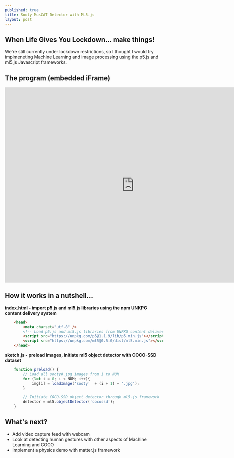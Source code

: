 ```yaml
---
published: true
title: Sooty MusCAT Detector with ML5.js
layout: post
---
```

## When Life Gives You Lockdown... make things!
We're still currently under lockdown restrictions, so I thought I would try implmeneting Machine Learning and image processing using the p5.js and ml5.js Javascript frameworks.

## The program (embedded iFrame)
<!--Added additional 25 pixels to width and height to remove iframe scrolling -->
<iframe 
width="825" height="625"
frameborder="0" 
src="https://raw.githack.com/mvpoirier/Javascript/master/sootyDetector/index.html">
</iframe>

## How it works in a nutshell...
**index.html - import p5.js and ml5.js libraries using the npm UNKPG content delivery system**
```html
    <head>
        <meta charset="utf-8" />
        <!-- Load p5.js and ml5.js libraries from UNPKG content delivery network -->
        <script src="https://unpkg.com/p5@1.1.9/lib/p5.min.js"></script>
        <script src="https://unpkg.com/ml5@0.5.0/dist/ml5.min.js"></script>
    </head>
```

**sketch.js - preload images, initiate ml5 object detector with COCO-SSD dataset**
```javascript
    function preload() {
        // Load all sooty#.jpg images from 1 to NUM
        for (let i = 0; i < NUM; i++){
            img[i] = loadImage('sooty'  + (i + 1) + '.jpg');
        }

        // Initiate COCO-SSD object detector through ml5.js framework
        detector = ml5.objectDetector('cocossd');
    }
```

## What's next?
- Add video capture feed with webcam
- Look at detecting human gestures with other aspects of Machine Learning and COCO
- Implement a physics demo with matter.js framework